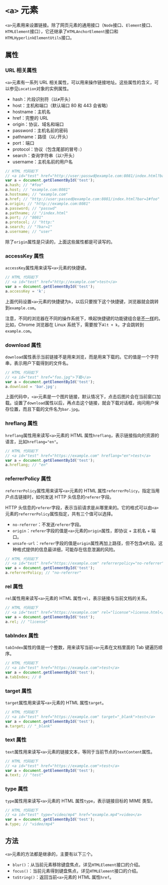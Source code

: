 # `<a>` 元素

`<a>`元素用来设置链接。除了网页元素的通用接口（`Node`接口、`Element`接口、`HTMLElement`接口），它还继承了`HTMLAnchorElement`接口和`HTMLHyperlinkElementUtils`接口。

## 属性

### URL 相关属性

`<a>`元素有一系列 URL 相关属性，可以用来操作链接地址。这些属性的含义，可以参见`Location`对象的实例属性。

-   hash：片段识别符（以`#`开头）
-   host：主机和端口（默认端口 80 和 443 会省略）
-   hostname：主机名
-   href：完整的 URL
-   origin：协议、域名和端口
-   password：主机名前的密码
-   pathname：路径（以`/`开头）
-   port：端口
-   protocol：协议（包含尾部的冒号`:`）
-   search：查询字符串（以`?`开头）
-   username：主机名前的用户名

```js
// HTML 代码如下
// <a id="test" href="http://user:passwd@example.com:8081/index.html?bar=1#foo">test</a>
var a = document.getElementById('test');
a.hash; // "#foo"
a.host; // "example.com:8081"
a.hostname; // "example.com"
a.href; // "http://user:passed@example.com:8081/index.html?bar=1#foo"
a.origin; // "http://example.com:8081"
a.password; // "passwd"
a.pathname; // "/index.html"
a.port; // "8081"
a.protocol; // "http:"
a.search; // "?bar=1"
a.username; // "user"
```

除了`origin`属性是只读的，上面这些属性都是可读写的。

### accessKey 属性

`accessKey`属性用来读写`<a>`元素的快捷键。

```js
// HTML 代码如下
// <a id="test" href="http://example.com">test</a>
var a = document.getElementById('test');
a.accessKey = 'k';
```

上面代码设置`<a>`元素的快捷键为`k`，以后只要按下这个快捷键，浏览器就会跳转到`example.com`。

注意，不同的浏览器在不同的操作系统下，唤起快捷键的功能键组合是[不一样](https://developer.mozilla.org/en-US/docs/Web/HTML/Global_attributes/accesskey)的。比如，Chrome 浏览器在 Linux 系统下，需要按下`Alt + k`，才会跳转到`example.com`。

### download 属性

`download`属性表示当前链接不是用来浏览，而是用来下载的。它的值是一个字符串，表示用户下载得到的文件名。

```js
// HTML 代码如下
// <a id="test" href="foo.jpg">下载</a>
var a = document.getElementById('test');
a.download = 'bar.jpg';
```

上面代码中，`<a>`元素是一个图片链接，默认情况下，点击后图片会在当前窗口加载。设置了`download`属性以后，再点击这个链接，就会下载对话框，询问用户保存位置，而且下载的文件名为`bar.jpg`。

### hreflang 属性

`hreflang`属性用来读写`<a>`元素的 HTML 属性`hreflang`，表示链接指向的资源的语言，比如`hreflang="en"`。

```js
// HTML 代码如下
// <a id="test" href="https://example.com" hreflang="en">test</a>
var a = document.getElementById('test');
a.hreflang; // "en"
```

### referrerPolicy 属性

`referrerPolicy`属性用来读写`<a>`元素的 HTML 属性`referrerPolicy`，指定当用户点击链接时，如何发送 HTTP 头信息的`referer`字段。

HTTP 头信息的`referer`字段，表示当前请求是从哪里来的。它的格式可以由`<a>`元素的`referrerPolicy`属性指定，共有三个值可以选择。

-   `no-referrer`：不发送`referer`字段。
-   `origin`：`referer`字段的值是`<a>`元素的`origin`属性，即协议 + 主机名 + 端口。
-   `unsafe-url`：`referer`字段的值是`origin`属性再加上路径，但不包含`#`片段。这种格式提供的信息最详细，可能存在信息泄漏的风险。

```js
// HTML 代码如下
// <a id="test" href="https://example.com" referrerpolicy="no-referrer">test</a>
var a = document.getElementById('test');
a.referrerPolicy; // "no-referrer"
```

### rel 属性

`rel`属性用来读写`<a>`元素的 HTML 属性`rel`，表示链接与当前文档的关系。

```js
// HTML 代码如下
// <a id="test" href="https://example.com" rel="license">license.html</a>
var a = document.getElementById('test');
a.rel; // "license"
```

### tabIndex 属性

`tabIndex`属性的值是一个整数，用来读写当前`<a>`元素在文档里面的 Tab 键遍历顺序。

```js
// HTML 代码如下
// <a id="test" href="https://example.com">test</a>
var a = document.getElementById('test');
a.tabIndex; // 0
```

### target 属性

`target`属性用来读写`<a>`元素的 HTML 属性`target`。

```js
// HTML 代码如下
// <a id="test" href="https://example.com" target="_blank">test</a>
var a = document.getElementById('test');
a.target; // "_blank"
```

### text 属性

`text`属性用来读写`<a>`元素的链接文本，等同于当前节点的`textContent`属性。

```js
// HTML 代码如下
// <a id="test" href="https://example.com">test</a>
var a = document.getElementById('test');
a.text; // "test"
```

### type 属性

`type`属性用来读写`<a>`元素的 HTML 属性`type`，表示链接目标的 MIME 类型。

```js
// HTML 代码如下
// <a id="test" type="video/mp4" href="example.mp4">video</a>
var a = document.getElementById('test');
a.type; // "video/mp4"
```

## 方法

`<a>`元素的方法都是继承的，主要有以下三个。

-   `blur()`：从当前元素移除键盘焦点，详见`HTMLElement`接口的介绍。
-   `focus()`：当前元素得到键盘焦点，详见`HTMLElement`接口的介绍。
-   `toString()`：返回当前`<a>`元素的 HTML 属性`href`。
